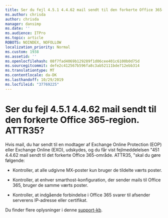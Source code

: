 ```yaml
---
title: Ser du fejl 4.5.1 4.4.62 mail sendt til den forkerte Office 365-region. ATTR35?
ms.author: chrisda
author: chrisda
manager: dansimp
ms.date: ''
ms.audience: ITPro
ms.topic: article
ROBOTS: NOINDEX, NOFOLLOW
localization_priority: Normal
ms.custom: 1938
ms.assetid: ''
ms.openlocfilehash: 08f7fad4069b129289f1d06cee401c6100b0d75d
ms.sourcegitcommit: defe2c412567b596fa8c3ab52111bde712ebb314
ms.translationtype: MT
ms.contentlocale: da-DK
ms.lasthandoff: 10/29/2019
ms.locfileid: "37769225"
---
```

# <a name="are-you-seeing-error-451-4462-mail-sent-to-the-wrong-office-365-region-attr35"></a>Ser du fejl 4.5.1 4.4.62 mail sendt til den forkerte Office 365-region. ATTR35?

Hvis mail, du har sendt til en modtager af Exchange Online Protection (EOP) eller Exchange Online (EXO), udskydes, og du får vist fejlmeddelelsen "451 4.4.62 mail sendt til det forkerte Office 365-område. ATTR35, "skal du gøre følgende:

- Kontroller, at alle udgivne MX-poster kun bruger de tildelte værts poster.

- Kontroller, at enhver smarthost-konfiguration, der sender mails til Office 365, bruger de samme værts poster.

- Kontroller, at indgående forbindelse i Office 365 svarer til afsender serverens IP-adresse eller certifikat.

Du finder flere oplysninger i denne [support-kb](https://support.microsoft.com/help/4057301/attr35-response-code-when-mail-is-sent-to-eop-exo).
